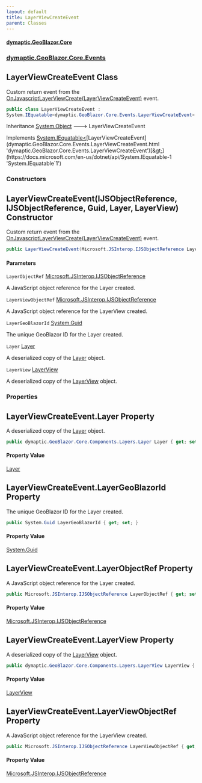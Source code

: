 ```yaml
---
layout: default
title: LayerViewCreateEvent
parent: Classes
---
```

#### [dymaptic.GeoBlazor.Core](index.html 'index')
### [dymaptic.GeoBlazor.Core.Events](index.html#dymaptic.GeoBlazor.Core.Events 'dymaptic.GeoBlazor.Core.Events')

## LayerViewCreateEvent Class

Custom return event from the [OnJavascriptLayerViewCreate(LayerViewCreateEvent)](dymaptic.GeoBlazor.Core.Components.Views.MapView.html#dymaptic.GeoBlazor.Core.Components.Views.MapView.OnJavascriptLayerViewCreate(dymaptic.GeoBlazor.Core.Events.LayerViewCreateEvent) 'dymaptic.GeoBlazor.Core.Components.Views.MapView.OnJavascriptLayerViewCreate(dymaptic.GeoBlazor.Core.Events.LayerViewCreateEvent)') event.

```csharp
public class LayerViewCreateEvent :
System.IEquatable<dymaptic.GeoBlazor.Core.Events.LayerViewCreateEvent>
```

Inheritance [System.Object](https://docs.microsoft.com/en-us/dotnet/api/System.Object 'System.Object') &#129106; LayerViewCreateEvent

Implements [System.IEquatable&lt;](https://docs.microsoft.com/en-us/dotnet/api/System.IEquatable-1 'System.IEquatable`1')[LayerViewCreateEvent](dymaptic.GeoBlazor.Core.Events.LayerViewCreateEvent.html 'dymaptic.GeoBlazor.Core.Events.LayerViewCreateEvent')[&gt;](https://docs.microsoft.com/en-us/dotnet/api/System.IEquatable-1 'System.IEquatable`1')
### Constructors

<a name='dymaptic.GeoBlazor.Core.Events.LayerViewCreateEvent.LayerViewCreateEvent(Microsoft.JSInterop.IJSObjectReference,Microsoft.JSInterop.IJSObjectReference,System.Guid,dymaptic.GeoBlazor.Core.Components.Layers.Layer,dymaptic.GeoBlazor.Core.Components.Layers.LayerView)'></a>

## LayerViewCreateEvent(IJSObjectReference, IJSObjectReference, Guid, Layer, LayerView) Constructor

Custom return event from the [OnJavascriptLayerViewCreate(LayerViewCreateEvent)](dymaptic.GeoBlazor.Core.Components.Views.MapView.html#dymaptic.GeoBlazor.Core.Components.Views.MapView.OnJavascriptLayerViewCreate(dymaptic.GeoBlazor.Core.Events.LayerViewCreateEvent) 'dymaptic.GeoBlazor.Core.Components.Views.MapView.OnJavascriptLayerViewCreate(dymaptic.GeoBlazor.Core.Events.LayerViewCreateEvent)') event.

```csharp
public LayerViewCreateEvent(Microsoft.JSInterop.IJSObjectReference LayerObjectRef, Microsoft.JSInterop.IJSObjectReference LayerViewObjectRef, System.Guid LayerGeoBlazorId, dymaptic.GeoBlazor.Core.Components.Layers.Layer Layer, dymaptic.GeoBlazor.Core.Components.Layers.LayerView LayerView);
```
#### Parameters

<a name='dymaptic.GeoBlazor.Core.Events.LayerViewCreateEvent.LayerViewCreateEvent(Microsoft.JSInterop.IJSObjectReference,Microsoft.JSInterop.IJSObjectReference,System.Guid,dymaptic.GeoBlazor.Core.Components.Layers.Layer,dymaptic.GeoBlazor.Core.Components.Layers.LayerView).LayerObjectRef'></a>

`LayerObjectRef` [Microsoft.JSInterop.IJSObjectReference](https://docs.microsoft.com/en-us/dotnet/api/Microsoft.JSInterop.IJSObjectReference 'Microsoft.JSInterop.IJSObjectReference')

A JavaScript object reference for the Layer created.

<a name='dymaptic.GeoBlazor.Core.Events.LayerViewCreateEvent.LayerViewCreateEvent(Microsoft.JSInterop.IJSObjectReference,Microsoft.JSInterop.IJSObjectReference,System.Guid,dymaptic.GeoBlazor.Core.Components.Layers.Layer,dymaptic.GeoBlazor.Core.Components.Layers.LayerView).LayerViewObjectRef'></a>

`LayerViewObjectRef` [Microsoft.JSInterop.IJSObjectReference](https://docs.microsoft.com/en-us/dotnet/api/Microsoft.JSInterop.IJSObjectReference 'Microsoft.JSInterop.IJSObjectReference')

A JavaScript object reference for the LayerView created.

<a name='dymaptic.GeoBlazor.Core.Events.LayerViewCreateEvent.LayerViewCreateEvent(Microsoft.JSInterop.IJSObjectReference,Microsoft.JSInterop.IJSObjectReference,System.Guid,dymaptic.GeoBlazor.Core.Components.Layers.Layer,dymaptic.GeoBlazor.Core.Components.Layers.LayerView).LayerGeoBlazorId'></a>

`LayerGeoBlazorId` [System.Guid](https://docs.microsoft.com/en-us/dotnet/api/System.Guid 'System.Guid')

The unique GeoBlazor ID for the Layer created.

<a name='dymaptic.GeoBlazor.Core.Events.LayerViewCreateEvent.LayerViewCreateEvent(Microsoft.JSInterop.IJSObjectReference,Microsoft.JSInterop.IJSObjectReference,System.Guid,dymaptic.GeoBlazor.Core.Components.Layers.Layer,dymaptic.GeoBlazor.Core.Components.Layers.LayerView).Layer'></a>

`Layer` [Layer](dymaptic.GeoBlazor.Core.Components.Layers.Layer.html 'dymaptic.GeoBlazor.Core.Components.Layers.Layer')

A deserialized copy of the [Layer](dymaptic.GeoBlazor.Core.Events.LayerViewCreateEvent.html#dymaptic.GeoBlazor.Core.Events.LayerViewCreateEvent.Layer 'dymaptic.GeoBlazor.Core.Events.LayerViewCreateEvent.Layer') object.

<a name='dymaptic.GeoBlazor.Core.Events.LayerViewCreateEvent.LayerViewCreateEvent(Microsoft.JSInterop.IJSObjectReference,Microsoft.JSInterop.IJSObjectReference,System.Guid,dymaptic.GeoBlazor.Core.Components.Layers.Layer,dymaptic.GeoBlazor.Core.Components.Layers.LayerView).LayerView'></a>

`LayerView` [LayerView](dymaptic.GeoBlazor.Core.Components.Layers.LayerView.html 'dymaptic.GeoBlazor.Core.Components.Layers.LayerView')

A deserialized copy of the [LayerView](dymaptic.GeoBlazor.Core.Events.LayerViewCreateEvent.html#dymaptic.GeoBlazor.Core.Events.LayerViewCreateEvent.LayerView 'dymaptic.GeoBlazor.Core.Events.LayerViewCreateEvent.LayerView') object.
### Properties

<a name='dymaptic.GeoBlazor.Core.Events.LayerViewCreateEvent.Layer'></a>

## LayerViewCreateEvent.Layer Property

A deserialized copy of the [Layer](dymaptic.GeoBlazor.Core.Events.LayerViewCreateEvent.html#dymaptic.GeoBlazor.Core.Events.LayerViewCreateEvent.Layer 'dymaptic.GeoBlazor.Core.Events.LayerViewCreateEvent.Layer') object.

```csharp
public dymaptic.GeoBlazor.Core.Components.Layers.Layer Layer { get; set; }
```

#### Property Value
[Layer](dymaptic.GeoBlazor.Core.Components.Layers.Layer.html 'dymaptic.GeoBlazor.Core.Components.Layers.Layer')

<a name='dymaptic.GeoBlazor.Core.Events.LayerViewCreateEvent.LayerGeoBlazorId'></a>

## LayerViewCreateEvent.LayerGeoBlazorId Property

The unique GeoBlazor ID for the Layer created.

```csharp
public System.Guid LayerGeoBlazorId { get; set; }
```

#### Property Value
[System.Guid](https://docs.microsoft.com/en-us/dotnet/api/System.Guid 'System.Guid')

<a name='dymaptic.GeoBlazor.Core.Events.LayerViewCreateEvent.LayerObjectRef'></a>

## LayerViewCreateEvent.LayerObjectRef Property

A JavaScript object reference for the Layer created.

```csharp
public Microsoft.JSInterop.IJSObjectReference LayerObjectRef { get; set; }
```

#### Property Value
[Microsoft.JSInterop.IJSObjectReference](https://docs.microsoft.com/en-us/dotnet/api/Microsoft.JSInterop.IJSObjectReference 'Microsoft.JSInterop.IJSObjectReference')

<a name='dymaptic.GeoBlazor.Core.Events.LayerViewCreateEvent.LayerView'></a>

## LayerViewCreateEvent.LayerView Property

A deserialized copy of the [LayerView](dymaptic.GeoBlazor.Core.Events.LayerViewCreateEvent.html#dymaptic.GeoBlazor.Core.Events.LayerViewCreateEvent.LayerView 'dymaptic.GeoBlazor.Core.Events.LayerViewCreateEvent.LayerView') object.

```csharp
public dymaptic.GeoBlazor.Core.Components.Layers.LayerView LayerView { get; set; }
```

#### Property Value
[LayerView](dymaptic.GeoBlazor.Core.Components.Layers.LayerView.html 'dymaptic.GeoBlazor.Core.Components.Layers.LayerView')

<a name='dymaptic.GeoBlazor.Core.Events.LayerViewCreateEvent.LayerViewObjectRef'></a>

## LayerViewCreateEvent.LayerViewObjectRef Property

A JavaScript object reference for the LayerView created.

```csharp
public Microsoft.JSInterop.IJSObjectReference LayerViewObjectRef { get; set; }
```

#### Property Value
[Microsoft.JSInterop.IJSObjectReference](https://docs.microsoft.com/en-us/dotnet/api/Microsoft.JSInterop.IJSObjectReference 'Microsoft.JSInterop.IJSObjectReference')
